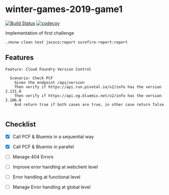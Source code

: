 # winter-games-2019-game1

[![Build Status](https://travis-ci.org/jabrena/winter-games-2019-game1.svg?branch=master)](https://travis-ci.org/jabrena/winter-games-2019-game1)
[![codecov](https://codecov.io/gh/jabrena/winter-games-2019-game1/branch/master/graph/badge.svg)](https://codecov.io/gh/jabrena/winter-games-2019-game1)

Implementation of first challenge

```
./mvnw clean test jacoco:report surefire-report:report
```

## Features

``` guerkin
Feature: Cloud Foundry Version Control

  Scenario: Check PCF
    Given the endpoint /api/version
    Then verify if https://api.run.pivotal.io/v2/info has the version 2.131.0
    Then verify if https://api.ng.bluemix.net/v2/info has the version 2.106.0
    And return true if both cases are true, in other case return false
     
```

## Checklist

- [x] Call PCF & Bluemix in a sequential way
- [x] Call PCF & Bluemix in parallel
- [ ] Manage 404 Errors
- [ ] Improve error handling at webclient level
- [ ] Error handling at functional level
- [ ] Manage Error handling at global level
 
